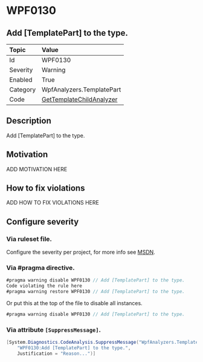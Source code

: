 # WPF0130
## Add [TemplatePart] to the type.

| Topic    | Value
| :--      | :--
| Id       | WPF0130
| Severity | Warning
| Enabled  | True
| Category | WpfAnalyzers.TemplatePart
| Code     | [GetTemplateChildAnalyzer]([GetTemplateChildAnalyzer](https://github.com/DotNetAnalyzers/WpfAnalyzers/blob/master/WpfAnalyzers/Analyzers/GetTemplateChildAnalyzer.cs))

## Description

Add [TemplatePart] to the type.

## Motivation

ADD MOTIVATION HERE

## How to fix violations

ADD HOW TO FIX VIOLATIONS HERE

<!-- start generated config severity -->
## Configure severity

### Via ruleset file.

Configure the severity per project, for more info see [MSDN](https://msdn.microsoft.com/en-us/library/dd264949.aspx).

### Via #pragma directive.
```C#
#pragma warning disable WPF0130 // Add [TemplatePart] to the type.
Code violating the rule here
#pragma warning restore WPF0130 // Add [TemplatePart] to the type.
```

Or put this at the top of the file to disable all instances.
```C#
#pragma warning disable WPF0130 // Add [TemplatePart] to the type.
```

### Via attribute `[SuppressMessage]`.

```C#
[System.Diagnostics.CodeAnalysis.SuppressMessage("WpfAnalyzers.TemplatePart", 
    "WPF0130:Add [TemplatePart] to the type.", 
    Justification = "Reason...")]
```
<!-- end generated config severity -->